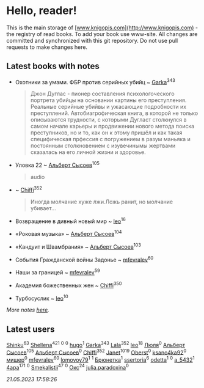 # Hello, reader!
This is the main storage of [www.knigopis.com](http://www.knigopis.com) - the registry of read books.
To add your book use www-site. All changes are committed and synchronized with this git repository.
Do not use pull requests to make changes here.


## Latest books with notes
* Охотники за умами. ФБР против серийных убийц ~ [Garka](users/115/115753719718250012620-google)<sup>343</sup>
    > Джон Дуглас - пионер составления психологоческого портрета убийцы на основании картины его преступления. Реальные серийные убийвы и ужасающие подробности их преступлений. Автобиагрофическая книга, в которой не только  описываются трудности, с которыми Дугласт столкнулся в самом начале карьеры и продвижении нового метода поиска преступников, но и то, как он к этому пришёл и как такая специфическая прфессия с погружением в разум маньяка и постоянным столкновением с изувечинымы жертвами сказалась на его личной жизни и здоровье.

* Уловка 22 ~ [Альберт Сысоев](users/474/47446642-vkontakte)<sup>105</sup>
    > audio

*  ~ [Chiffi](users/105/105831994080785626680-google)<sup>352</sup>
    > Иногда молчание хуже лжи.Ложь ранит, но молчание убивает…

* Возвращение в дивный новый мир ~ [leo](users/106/106915386474260202605-google)<sup>16</sup>

* «Роковая музыка» ~ [Альберт Сысоев](users/474/47446642-vkontakte)<sup>104</sup>

* «Кандуит и Швамбрания» ~ [Альберт Сысоев](users/474/47446642-vkontakte)<sup>103</sup>

* События Гражданской войны Задонье ~ [mfevralev](users/140/140966150-vkontakte)<sup>60</sup>

* Наши за границей ~ [mfevralev](users/140/140966150-vkontakte)<sup>59</sup>

* Академия божественных жен ~ [Chiffi](users/105/105831994080785626680-google)<sup>350</sup>

* Турбосуслик ~ [leo](users/106/106915386474260202605-google)<sup>10</sup>


_More notes [here](latest_books_with_notes.md)._


## Latest users
[Shinku](users/109/109176126475581739292-google)<sup>63</sup> 
[Shellena](users/134/13413591548892934957-mailru)<sup>421</sup> 
[](users/338/3387454224572547166-mailru)<sup>0</sup> 
[](users/103/103270351651629158252-google)<sup>0</sup> 
[hugo](users/105/105063533945004840111-google)<sup>1</sup> 
[Garka](users/115/115753719718250012620-google)<sup>343</sup> 
[Lala](users/761/76187635-vkontakte)<sup>352</sup> 
[leo](users/106/106915386474260202605-google)<sup>18</sup> 
[Люля](users/107/107102414660569698047-google)<sup>0</sup> 
[Альберт Сысоев](users/474/47446642-vkontakte)<sup>105</sup> 
[Альберт Сысоев](users/654/65468521419-odnoklassniki)<sup>0</sup> 
[Chiffi](users/105/105831994080785626680-google)<sup>352</sup> 
[Janet](users/108/108113656204404967440-google)<sup>1019</sup> 
[Oberst](users/243/24342718-vkontakte)<sup>0</sup> 
[ksano4ka92](users/733/73327956-vkontakte)<sup>0</sup> 
[мишер](users/110/110444757671606245841-google)<sup>0</sup> 
[mfevralev](users/140/140966150-vkontakte)<sup>60</sup> 
[lomovoy79](users/271/27114245-vkontakte)<sup>1</sup> 
[](users/114/114091474098743820596-google)<sup>1</sup> 
[Брюнетка](users/276/276415295-vkontakte)<sup>1</sup> 
[ssertoria](users/144/1443824148-yandex)<sup>6</sup> 
[odetta](users/116/116089656749976654148-google)<sup>1</sup> 
[](users/101/101945492626982767252-google)<sup>0</sup> 
[a_5432](users/112/112183430504883294367-google)<sup>1</sup> 
[4apa](users/117/117392596378069249667-google)<sup>171</sup> 
[](users/697/69729969-vkontakte)<sup>0</sup> 
[Smekalistii](users/864/86487125-vkontakte)<sup>47</sup> 
[](users/112/112567033245172112150-google)<sup>0</sup> 
[Окс](users/102/102536471289425216982-google)<sup>24</sup> 
[julia.paradoxina](users/673/673598-vkontakte)<sup>0</sup> 


_21.05.2023 17:58:26_
